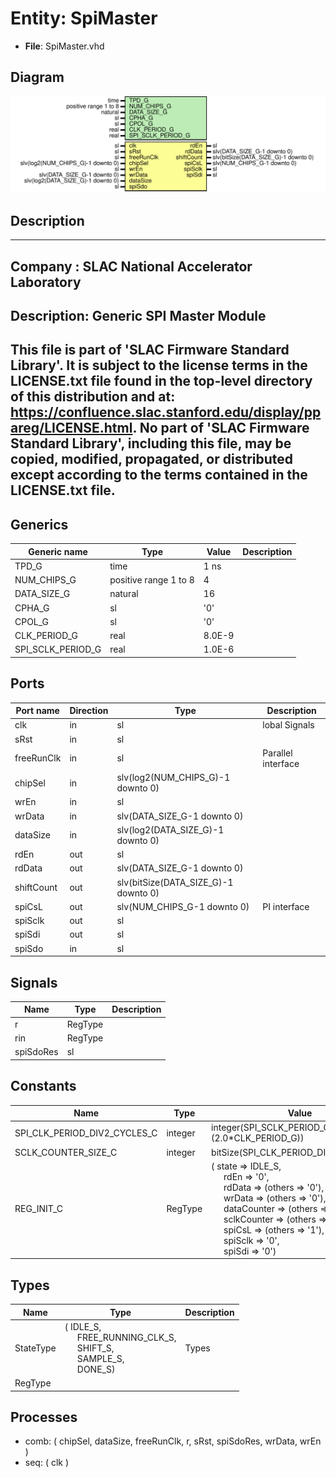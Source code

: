 # Entity: SpiMaster

- **File**: SpiMaster.vhd
## Diagram

![Diagram](SpiMaster.svg "Diagram")
## Description

-----------------------------------------------------------------------------
 Company    : SLAC National Accelerator Laboratory
-----------------------------------------------------------------------------
 Description: Generic SPI Master Module
-----------------------------------------------------------------------------
 This file is part of 'SLAC Firmware Standard Library'.
 It is subject to the license terms in the LICENSE.txt file found in the
 top-level directory of this distribution and at:
    https://confluence.slac.stanford.edu/display/ppareg/LICENSE.html.
 No part of 'SLAC Firmware Standard Library', including this file,
 may be copied, modified, propagated, or distributed except according to
 the terms contained in the LICENSE.txt file.
-----------------------------------------------------------------------------
## Generics

| Generic name      | Type                  | Value  | Description |
| ----------------- | --------------------- | ------ | ----------- |
| TPD_G             | time                  | 1 ns   |             |
| NUM_CHIPS_G       | positive range 1 to 8 | 4      |             |
| DATA_SIZE_G       | natural               | 16     |             |
| CPHA_G            | sl                    | '0'    |             |
| CPOL_G            | sl                    | '0'    |             |
| CLK_PERIOD_G      | real                  | 8.0E-9 |             |
| SPI_SCLK_PERIOD_G | real                  | 1.0E-6 |             |
## Ports

| Port name  | Direction | Type                                 | Description        |
| ---------- | --------- | ------------------------------------ | ------------------ |
| clk        | in        | sl                                   | lobal Signals      |
| sRst       | in        | sl                                   |                    |
| freeRunClk | in        | sl                                   | Parallel interface |
| chipSel    | in        | slv(log2(NUM_CHIPS_G)-1 downto 0)    |                    |
| wrEn       | in        | sl                                   |                    |
| wrData     | in        | slv(DATA_SIZE_G-1 downto 0)          |                    |
| dataSize   | in        | slv(log2(DATA_SIZE_G)-1 downto 0)    |                    |
| rdEn       | out       | sl                                   |                    |
| rdData     | out       | slv(DATA_SIZE_G-1 downto 0)          |                    |
| shiftCount | out       | slv(bitSize(DATA_SIZE_G)-1 downto 0) |                    |
| spiCsL     | out       | slv(NUM_CHIPS_G-1 downto 0)          | PI interface       |
| spiSclk    | out       | sl                                   |                    |
| spiSdi     | out       | sl                                   |                    |
| spiSdo     | in        | sl                                   |                    |
## Signals

| Name      | Type    | Description |
| --------- | ------- | ----------- |
| r         | RegType |             |
| rin       | RegType |             |
| spiSdoRes | sl      |             |
## Constants

| Name                         | Type    | Value                                                                                                                                                                                                                                                                                                                                                                                                                                                                                                                                                                                                       | Description |
| ---------------------------- | ------- | ----------------------------------------------------------------------------------------------------------------------------------------------------------------------------------------------------------------------------------------------------------------------------------------------------------------------------------------------------------------------------------------------------------------------------------------------------------------------------------------------------------------------------------------------------------------------------------------------------------- | ----------- |
| SPI_CLK_PERIOD_DIV2_CYCLES_C | integer |  integer(SPI_SCLK_PERIOD_G / (2.0*CLK_PERIOD_G))                                                                                                                                                                                                                                                                                                                                                                                                                                                                                                                                                            |             |
| SCLK_COUNTER_SIZE_C          | integer |  bitSize(SPI_CLK_PERIOD_DIV2_CYCLES_C)                                                                                                                                                                                                                                                                                                                                                                                                                                                                                                                                                                      |             |
| REG_INIT_C                   | RegType |  (       state       => IDLE_S,<br><span style="padding-left:20px">       rdEn        => '0',<br><span style="padding-left:20px">       rdData      => (others => '0'),<br><span style="padding-left:20px">       wrData      => (others => '0'),<br><span style="padding-left:20px">       dataCounter => (others => '0'),<br><span style="padding-left:20px">       sclkCounter => (others => '0'),<br><span style="padding-left:20px">       spiCsL      => (others => '1'),<br><span style="padding-left:20px">       spiSclk     => '0',<br><span style="padding-left:20px">       spiSdi      => '0') |             |
## Types

| Name      | Type                                                                                                                                                                                                      | Description |
| --------- | --------------------------------------------------------------------------------------------------------------------------------------------------------------------------------------------------------- | ----------- |
| StateType | ( IDLE_S,<br><span style="padding-left:20px"> FREE_RUNNING_CLK_S,<br><span style="padding-left:20px"> SHIFT_S,<br><span style="padding-left:20px"> SAMPLE_S,<br><span style="padding-left:20px"> DONE_S)  |  Types      |
| RegType   |                                                                                                                                                                                                           |             |
## Processes
- comb: ( chipSel, dataSize, freeRunClk, r, sRst, spiSdoRes, wrData,
                   wrEn )
- seq: ( clk )
